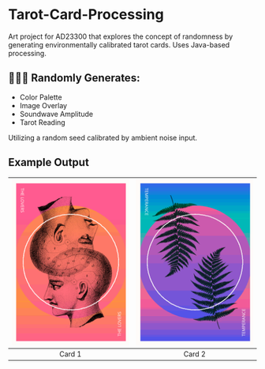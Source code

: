 # Tarot-Card-Processing
Art project for AD23300 that explores the concept of randomness by generating environmentally calibrated tarot cards. Uses Java-based processing.

## 🔮🎩:sparkles: Randomly Generates:
  * Color Palette
  * Image Overlay
  * Soundwave Amplitude
  * Tarot Reading
  
Utilizing a random seed calibrated by ambient noise input.
  
## Example Output
![Card1](https://github.com/Jordan-Loeser/Tarot-Card-Processing/blob/master/examples/card1.gif) |  ![Card2](https://github.com/Jordan-Loeser/Tarot-Card-Processing/blob/master/examples/card2.gif)
:-------------------------:|:-------------------------:
Card 1             |  Card 2
